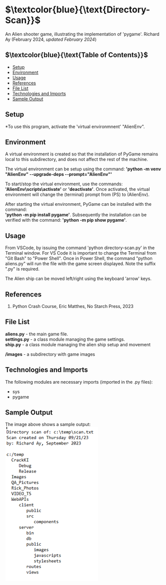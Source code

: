 # $`\textcolor{blue}{\text{Directory-Scan}}`$
An Alien shooter game, illustrating the implementation of 'pygame'.
Richard Ay (February 2024, *updated February 2024*)

## $`\textcolor{blue}{\text{Table of Contents}}`$
* [Setup](#setup)
* [Environment](#environment)
* [Usage](#Usage)
* [References](#references)
* [File List](#file-list)
* [Technologies and Imports](#Technologies-and-Imports)
* [Sample Output](#sample-output)

## Setup

*To use this program, activate the 'virtual environmnent' "AlienEnv".  

## Environment
A virtual environment is created so that the installation of PyGame remains
local to this subdirectory, and does not affect the rest of the machine.

The virtual environment can be setup using the command: 
**'python -m venv "AlienEnv" --upgrade-deps --prompt="AlienEnv"'**

To start/stop the virtual environment, use the commands: **'AlienEnv\scripts\activate'** or **'deactivate'**. Once activated, the virtual environment will change the (terminal) prompt from (PS) to (AlienEnv).

After starting the virtual environment, PyGame can be installed with the command:  
**'python -m pip install pygame'**.  Subsequently the installation can be verified with the command: 
**'python -m pip show pygame'**. 


## Usage
From VSCode, by issuing the command 'python directory-scan.py' in the Terminal window. For VS Code it is important to change the Terminal from "Git Bash" to "Power Shell". Once in Power Shell, the command "python aliens.py" will run the file with the game screen displayed.  Note the suffix ".py" is required.

The Alien ship can be moved left/right using the keyboard 'arrow' keys.


## References
1. Python Crash Course, Eric Matthes, No Starch Press, 2023  


## File List
**aliens.py** - the main game file.    
**settings.py** - a class module managing the game settings.  
**ship.py** - a class module managing the alien ship setup and movement  

**/images** - a subdirectory with game images

## Technologies and Imports
The following modules are necessary imports (imported in the .py files):  
- sys
- pygame

## Sample Output
The image above shows a sample output:
![Sample Scan](https://github.com/CaptainRich/dir_list/blob/main/scan-output.png)

